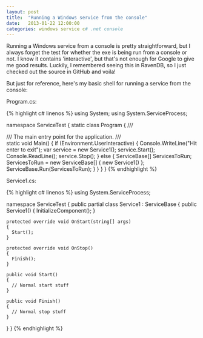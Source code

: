 ```yaml
---
layout: post
title:  "Running a Windows service from the console"
date:   2013-01-22 12:00:00
categories: windows service c# .net console
---
```


Running a Windows service from a console is pretty straightforward, but I always forget the test for whether the exe is being run from a console or not.  I know it contains 'interactive', but that's not enough for Google to give me good results.  Luckily, I remembered seeing this in RavenDB, so I just checked out the source in GitHub and voila!

But just for reference, here's my basic shell for running a service from the console:

Program.cs:

{% highlight c# linenos %}
using System;
using System.ServiceProcess;
 
namespace ServiceTest
{
  static class Program
  {
    /// <summary>
    /// The main entry point for the application.
    /// </summary>
    static void Main()
    {
      if (Environment.UserInteractive)
      {
        Console.WriteLine("Hit enter to exit");
        var service = new Service1();
        service.Start();
        Console.ReadLine();
        service.Stop();
      }
      else
      {
        ServiceBase[] ServicesToRun;
        ServicesToRun = new ServiceBase[] 
        { 
          new Service1() 
        };
        ServiceBase.Run(ServicesToRun);
      }
    }
  }
}
{% endhighlight %}


Service1.cs:

{% highlight c# linenos %}
using System.ServiceProcess;
 
namespace ServiceTest
{
  public partial class Service1 : ServiceBase
  {
    public Service1()
    {
      InitializeComponent();
    }
      
    protected override void OnStart(string[] args)
    {
      Start();
    }
    
    protected override void OnStop()
    {
      Finish();
    }
    
    public void Start()
    {
      // Normal start stuff
    }
    
    public void Finish()
    {
      // Normal stop stuff
    }
  }
}
{% endhighlight %}